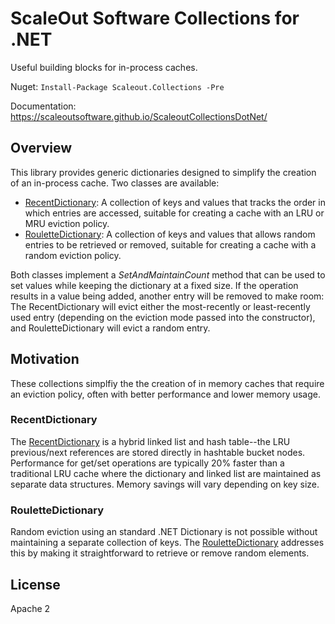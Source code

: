 # ScaleOut Software Collections for .NET

Useful building blocks for in-process caches.

Nuget: `Install-Package Scaleout.Collections -Pre`

Documentation: https://scaleoutsoftware.github.io/ScaleoutCollectionsDotNet/

## Overview

This library provides generic dictionaries designed to simplify the
creation of an in-process cache. Two classes are available:

* [RecentDictionary](https://scaleoutsoftware.github.io/ScaleoutCollectionsDotNet/html/ea9f01b3-f389-21b7-b763-b1c3f18bc366.htm):
  A collection of keys and values that tracks the order in which
  entries are accessed, suitable for creating a cache with an LRU or
  MRU eviction policy.
* [RouletteDictionary](https://scaleoutsoftware.github.io/ScaleoutCollectionsDotNet/html/835bf4de-10d5-9283-e0d4-95918772829c.htm):
  A collection of keys and values that allows random entries to be
  retrieved or removed, suitable for creating a cache with a random
  eviction policy.
  
Both classes implement a *SetAndMaintainCount* method that can be used
to set values while keeping the dictionary at a fixed size. If the
operation results in a value being added, another entry will be
removed to make room: The RecentDictionary will evict either the
most-recently or least-recently used entry (depending on the eviction
mode passed into the constructor), and RouletteDictionary will evict a
random entry.

## Motivation

These collections simplfiy the the creation of in memory caches that
require an eviction policy, often with better performance and lower
memory usage.

### RecentDictionary 

The
[RecentDictionary](https://scaleoutsoftware.github.io/ScaleoutCollectionsDotNet/html/ea9f01b3-f389-21b7-b763-b1c3f18bc366.htm)
is a hybrid linked list and hash table--the LRU previous/next
references are stored directly in hashtable bucket nodes. Performance
for get/set operations are typically 20% faster than a traditional LRU
cache where the dictionary and linked list are maintained as separate
data structures. Memory savings will vary depending on key size.

### RouletteDictionary

Random eviction using an standard .NET Dictionary is not possible
without maintaining a separate collection of
keys. The
[RouletteDictionary](https://scaleoutsoftware.github.io/ScaleoutCollectionsDotNet/html/835bf4de-10d5-9283-e0d4-95918772829c.htm) addresses
this by making it straightforward to retrieve or remove random
elements.

## License

Apache 2
